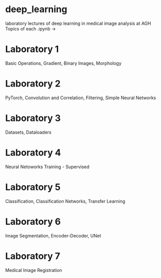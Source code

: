 # deep_learning
laboratory lectures of deep learning in medical image analysis at AGH
Topics of each .ipynb ->
# Laboratory 1
Basic Operations, Gradient, Binary Images, Morphology
# Laboratory 2
PyTorch, Convolution and Correlation, Filtering, Simple Neural Networks
# Laboratory 3 
Datasets, Dataloaders
# Laboratory 4
Neural Netoworks Training - Supervised
# Laboratory 5
Classification, Classification Networks, Transfer Learning 
# Laboratory 6
Image Segmentation, Encoder-Decoder, UNet
# Laboratory 7
Medical Image Registration
